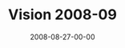 ---
layout: message
category: message
series: "Last Wednesday (August)"
title: "Vision 2008-09"
date: 2008-08-27-00-00
message_id: 519
audio: "http://s3.amazonaws.com/crossroads-media/message/audio/LW-August.mp3"
audio-duration: "36:30"
explicit: false
---